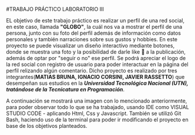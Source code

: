 #TRABAJO PRÁCTICO LABORATORIO III

EL objetivo de este trabajo práctico es realizar un perfil de una red social, en este caso, llamada **"GLOBO"**, la cuál nos va a mostrar el perfil de una persona, junto con su foto del perfil además de información como datos personales y también narraciones sobre sus gustos y hobbies.
En este proyecto se puede visualizar un diseño interactivo mediante botones, donde se muestra una foto y la posibilidad de darle like 🖤 a la publicación, además de optar por "seguir o no" ese perfil. Se podrá apreciar el logo de la red social con registro de usuario para poder interactuar en la página del perfil relizando algún comentario.
Dicho proyecto es realizado por tres integrantes(__MATIAS BRUNA, IGNACIO CORSINI, JAVIER RASSETTO__) que desempeñan sus estudios en la ***Universidad Tecnológica Nacional (UTN), tratándose de la Tecnicatura en Programación***.

A continuación se mostrará una imagen con lo mencionado anteriormente, para poder observar todo lo que se ha trabajado, usando IDE como VISUAL STUDIO CODE - aplicando Html, Css y  Javascript. También se utilizó Git Bash, haciendo uso de la terminal para poder ir modificando el proyecto en base de los objetivos planteados.



